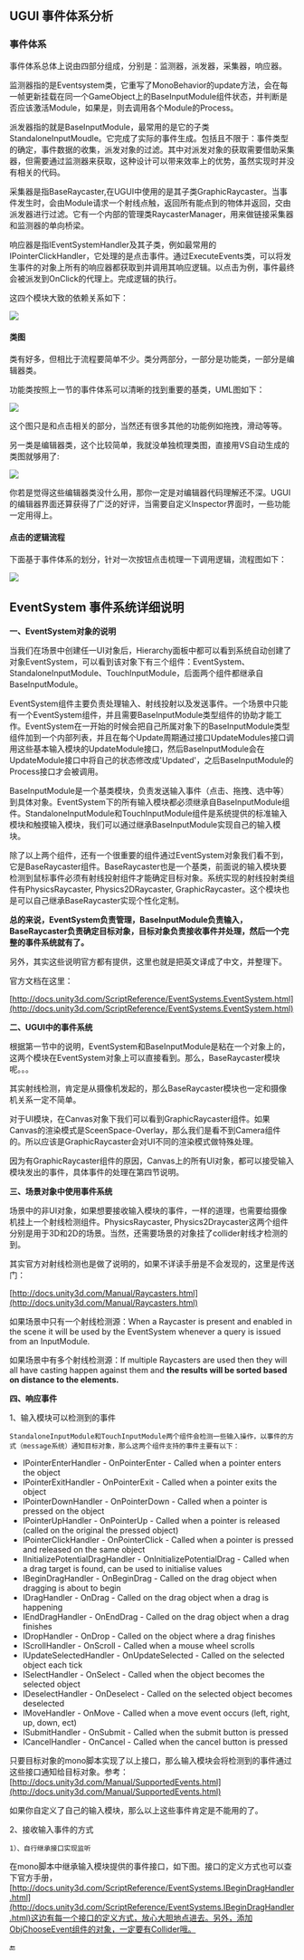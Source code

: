 ## UGUI 事件体系分析

### 事件体系

事件体系总体上说由四部分组成，分别是：监测器，派发器，采集器，响应器。

监测器指的是Eventsystem类，它重写了MonoBehavior的update方法，会在每一帧更新挂载在同一个GameObject上的BaseInputModule组件状态，并判断是否应该激活Module，如果是，则去调用各个Module的Process。

派发器指的就是BaseInputModule，最常用的是它的子类StandaloneInputMoudle。它完成了实际的事件生成。包括且不限于：事件类型的确定，事件数据的收集，派发对象的过滤。其中对派发对象的获取需要借助采集器，但需要通过监测器来获取，这种设计可以带来效率上的优势，虽然实现时并没有相关的代码。

采集器是指BaseRaycaster,在UGUI中使用的是其子类GraphicRaycaster。当事件发生时，会由Module请求一个射线点触，返回所有能点到的物体并返回，交由派发器进行过滤。它有一个内部的管理类RaycasterManager，用来做链接采集器和监测器的单向桥梁。

响应器是指IEventSystemHandler及其子类，例如最常用的IPointerClickHandler，它处理的是点击事件。通过ExecuteEvents类，可以将发生事件的对象上所有的响应器都获取到并调用其响应逻辑。以点击为例，事件最终会被派发到OnClick的代理上。完成逻辑的执行。

这四个模块大致的依赖关系如下：

![](/assets/39576101751322.png)

#### 类图

类有好多，但相比于流程要简单不少。类分两部分，一部分是功能类，一部分是编辑器类。

功能类按照上一节的事件体系可以清晰的找到重要的基类，UML图如下：

![](/assets/39576101751323.png)

这个图只是和点击相关的部分，当然还有很多其他的功能例如拖拽，滑动等等。

另一类是编辑器类，这个比较简单，我就没单独梳理类图，直接用VS自动生成的类图就够用了:

![](/assets/39576101751324.png)

你若是觉得这些编辑器类没什么用，那你一定是对编辑器代码理解还不深。UGUI的编辑器界面还算获得了广泛的好评，当需要自定义Inspector界面时，一些功能一定用得上。

#### 点击的逻辑流程

下面基于事件体系的划分，针对一次按钮点击梳理一下调用逻辑，流程图如下：

![](/assets/39576101751325.png)

## EventSystem 事件系统详细说明

**一、EventSystem对象的说明**

当我们在场景中创建任一UI对象后，Hierarchy面板中都可以看到系统自动创建了对象EventSystem，可以看到该对象下有三个组件：EventSystem、StandaloneInputModule、TouchInputModule，后面两个组件都继承自BaseInputModule。

EventSystem组件主要负责处理输入、射线投射以及发送事件。一个场景中只能有一个EventSystem组件，并且需要BaseInputModule类型组件的协助才能工作。EventSystem在一开始的时候会把自己所属对象下的BaseInputModule类型组件加到一个内部列表，并且在每个Update周期通过接口UpdateModules接口调用这些基本输入模块的UpdateModule接口，然后BaseInputModule会在UpdateModule接口中将自己的状态修改成'Updated'，之后BaseInputModule的Process接口才会被调用。

BaseInputModule是一个基类模块，负责发送输入事件（点击、拖拽、选中等）到具体对象。EventSystem下的所有输入模块都必须继承自BaseInputModule组件。StandaloneInputModule和TouchInputModule组件是系统提供的标准输入模块和触摸输入模块，我们可以通过继承BaseInputModule实现自己的输入模块。

除了以上两个组件，还有一个很重要的组件通过EventSystem对象我们看不到，它是BaseRaycaster组件。BaseRaycaster也是一个基类，前面说的输入模块要检测到鼠标事件必须有射线投射组件才能确定目标对象。系统实现的射线投射类组件有PhysicsRaycaster, Physics2DRaycaster, GraphicRaycaster。这个模块也是可以自己继承BaseRaycaster实现个性化定制。

**总的来说，EventSystem负责管理，BaseInputModule负责输入，BaseRaycaster负责确定目标对象，目标对象负责接收事件并处理，然后一个完整的事件系统就有了。**

另外，其实这些说明官方都有提供，这里也就是把英文译成了中文，并整理下。

官方文档在这里：

[http://docs.unity3d.com/ScriptReference/EventSystems.EventSystem.html](http://docs.unity3d.com/ScriptReference/EventSystems.EventSystem.html)

**二、UGUI中的事件系统**

根据第一节中的说明，EventSystem和BaseInputModule是粘在一个对象上的，这两个模块在EventSystem对象上可以直接看到。那么，BaseRaycaster模块呢。。。

其实射线检测，肯定是从摄像机发起的，那么BaseRaycaster模块也一定和摄像机关系一定不简单。

对于UI模块，在Canvas对象下我们可以看到GraphicRaycaster组件。如果Canvas的渲染模式是SceenSpace-Overlay，那么我们是看不到Camera组件的。所以应该是GraphicRaycaster会对UI不同的渲染模式做特殊处理。

因为有GraphicRaycaster组件的原因，Canvas上的所有UI对象，都可以接受输入模块发出的事件，具体事件的处理在第四节说明。

**三、场景对象中使用事件系统**

场景中的非UI对象，如果想要接收输入模块的事件，一样的道理，也需要给摄像机挂上一个射线检测组件。PhysicsRaycaster, Physics2Draycaster这两个组件分别是用于3D和2D的场景。当然，还需要场景的对象挂了collider射线才检测的到。

其实官方对射线检测也是做了说明的，如果不详读手册是不会发现的，这里是传送门：

[http://docs.unity3d.com/Manual/Raycasters.html](http://docs.unity3d.com/Manual/Raycasters.html)

如果场景中只有一个射线检测源：When a Raycaster is present and enabled in the scene it will be used by the EventSystem whenever a query is issued from an InputModule.

如果场景中有多个射线检测源：If multiple Raycasters are used then they will all have casting happen against them and **the results will be sorted based on distance to the elements.**

**四、响应事件**

1、输入模块可以检测到的事件

```
StandaloneInputModule和TouchInputModule两个组件会检测一些输入操作，以事件的方式（message系统）通知目标对象，那么这两个组件支持的事件主要有以下：
```

* IPointerEnterHandler - OnPointerEnter - Called when a pointer enters the object
* IPointerExitHandler - OnPointerExit - Called when a pointer exits the object
* IPointerDownHandler - OnPointerDown - Called when a pointer is pressed on the object
* IPointerUpHandler - OnPointerUp - Called when a pointer is released \(called on the original the pressed object\)
* IPointerClickHandler - OnPointerClick - Called when a pointer is pressed and released on the same object
* IInitializePotentialDragHandler - OnInitializePotentialDrag - Called when a drag target is found, can be used to initialise values
* IBeginDragHandler - OnBeginDrag - Called on the drag object when dragging is about to begin
* IDragHandler - OnDrag - Called on the drag object when a drag is happening
* IEndDragHandler - OnEndDrag - Called on the drag object when a drag finishes
* IDropHandler - OnDrop - Called on the object where a drag finishes
* IScrollHandler - OnScroll - Called when a mouse wheel scrolls
* IUpdateSelectedHandler - OnUpdateSelected - Called on the selected object each tick
* ISelectHandler - OnSelect - Called when the object becomes the selected object
* IDeselectHandler - OnDeselect - Called on the selected object becomes deselected
* IMoveHandler - OnMove - Called when a move event occurs \(left, right, up, down, ect\)
* ISubmitHandler - OnSubmit - Called when the submit button is pressed
* ICancelHandler - OnCancel - Called when the cancel button is pressed

只要目标对象的mono脚本实现了以上接口，那么输入模块会将检测到的事件通过这些接口通知给目标对象。参考：[http://docs.unity3d.com/Manual/SupportedEvents.html](http://docs.unity3d.com/Manual/SupportedEvents.html)

如果你自定义了自己的输入模块，那么以上这些事件肯定是不能用的了。

2、接收输入事件的方式

```
1）、自行继承接口实现监听
```

在mono脚本中继承输入模块提供的事件接口，如下图。接口的定义方式也可以查下官方手册，[http://docs.unity3d.com/ScriptReference/EventSystems.IBeginDragHandler.html](http://docs.unity3d.com/ScriptReference/EventSystems.IBeginDragHandler.html)这边有每一个接口的定义方式，放心大胆地点进去。另外，添加ObjChooseEvent组件的对象，一定要有Collider哦。

🔚

